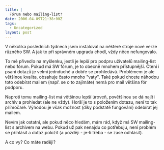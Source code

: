 ```yaml
---
title: |
  Fórum nebo mailing-list?
date: 2006-04-09T21:38:00Z
tags:
  - Uncategorized
layout: post
---
```

V několika posledních týdnech jsem instaloval na některé stroje nové verze různého SW. A jak to při správném upgradu chodí, vždy něco nefungovalo.

To mě přivedlo na myšlenku, jestli je lepší pro podpru uživatelů mailing-list nebo fórum. Pokud má SW fórum, je to obecně mnohem přístupnější. Čtení i psaní dotazů je velmi jednduché a dobře se prohledává. Problémem je ale většinou kvalita, obsahuje často mnoho "vaty". Také pokud chcete náhodou toto odebírat mailem (např. se o to zajímáte) nemá pro mail většina fór podporu.

Naproti tomu mailing-list má většinou lepší úroveň, povětšinou se dá najít i archiv a prohledat (ale ne vždy). Horší je to s položením dotazu, není to tak přímočaré. Výhodou je však možnost (díky podstatě fungování) odebírat jej mailem.

Nevím jak ostatní, ale pokud něco hledám, mám rád, když má SW mailing-list s archivem na webu. Pokud už pak nenajdu co potřebuju, není problém se přihlásit a dotaz položit (a později - je-li třeba - se zase odhlásit).

A co vy? Co máte raději?